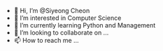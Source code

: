 - 👋 Hi, I’m @Siyeong Cheon
- 👀 I’m interested in Computer Science
- 🌱 I’m currently learning Python and Management
- 💞️ I’m looking to collaborate on ...
- 📫 How to reach me ...

<!---
1000c0/1000c0 is a ✨ special ✨ repository because its `README.md` (this file) appears on your GitHub profile.
You can click the Preview link to take a look at your changes.
--->
